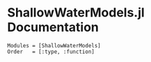 # ShallowWaterModels.jl Documentation

```@autodocs
Modules = [ShallowWaterModels]
Order   = [:type, :function]
```
